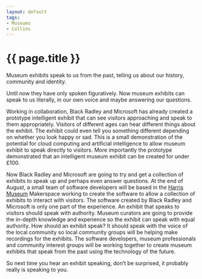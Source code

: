 ```yaml
---
layout: default
tags:
- Museums
- Collins
---
```

# {{ page.title }}

Museum exhibits speak to us from the past, telling us about our history, community and identity.

Until now they have only spoken figuratively.  Now museum exhibits can speak to us literally, in our own voice and maybe answering our questions.

Working in collaboration, Black Radley and Microsoft has already created a prototype intelligent exhibit that can see visitors approaching and speak to them appropriately.  Visitors of different ages can hear different things about the exhibit.  The exhibit could even tell you something different depending on whether you look happy or sad.  This is a small demonstration of the potential for cloud computing and artificial intelligence to allow museum exhibit to speak directly to visitors.  More importantly the prototype demonstrated that an intelligent museum exhibit can be created for under £100. 

Now Black Radley and Microsoft are going to try and get a collection of exhibits to speak up and perhaps even answer questions.  At the end of August, a small team of software developers will be based in the [Harris Museum](http://www.harrismuseum.org.uk/) Makerspace working to create the software to allow a collection of exhibits to interact with visitors.  The software created by Black Radley and Microsoft is only one part of the experience.  An exhibit that speaks to visitors should speak with authority.  Museum curators are going to provide the in-depth knowledge and experience so the exhibit can speak with equal authority.  How should an exhibit speak?  It should speak with the voice of the local community so local community groups will be helping make recordings for the exhibits.  The software developers, museum professionals and community interest groups will be working together to create museum exhibits that speak from the past using the technology of the future.

So next time you hear an exhibit speaking, don’t be surprised, it probably really is speaking to you.

